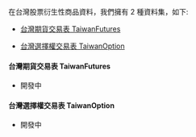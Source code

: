 在台灣股票衍生性商品資料，我們擁有 2 種資料集，如下:

- [台灣期貨交易表 TaiwanFutures](https://finmind.github.io/tutor/TaiwanMarket/Derivative/#taiwanfutures)

- [台灣選擇權交易表 TaiwanOption](https://finmind.github.io/tutor/TaiwanMarket/Derivative/#taiwanoption)

#### 台灣期貨交易表 TaiwanFutures

- 開發中

#### 台灣選擇權交易表 TaiwanOption

- 開發中
